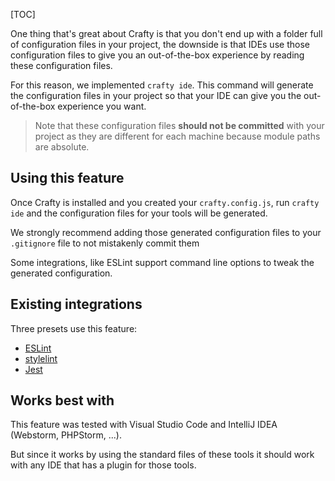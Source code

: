 [TOC]

One thing that's great about Crafty is that you don't end up with a folder full of configuration files in your project,
the downside is that IDEs use those configuration files to give you an out-of-the-box experience by reading these configuration files.

For this reason, we implemented `crafty ide`. This command will generate the configuration files in your project so that your IDE can give you the out-of-the-box experience you want.

> Note that these configuration files **should not be committed** with your project as they are different for each machine because module paths are absolute.

## Using this feature

Once Crafty is installed and you created your `crafty.config.js`, run `crafty ide` and the configuration files for your tools will be generated.

We strongly recommend adding those generated configuration files to your `.gitignore` file to not mistakenly commit them

Some integrations, like ESLint support command line options to tweak the generated configuration.

## Existing integrations

Three presets use this feature:

- [ESLint](./05_Packages/05_crafty-preset-eslint/ESLint_IDE_Integration.md)
- [stylelint](./05_Packages/05_crafty-preset-stylelint/Stylelint_IDE_Integration.md)
- [Jest](./05_Packages/05_crafty-preset-jest/Jest_IDE_Integration.md)

## Works best with

This feature was tested with Visual Studio Code and IntelliJ IDEA (Webstorm, PHPStorm, ...).

But since it works by using the standard files of these tools it should work with any IDE that has a plugin for those tools.

